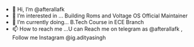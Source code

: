 - 👋 Hi, I’m @afterallafk
- 👀 I’m interested in ... Building Roms and Voltage OS Official Maintainer 
- 🌱 I’m currently doing... B.Tech Course in ECE Branch   
- 📫 How to reach me ...U can Reach me on telegram as @afterallafk , Follow me Instagram @ig.adityasingh

<!---
afterallafk/afterallafk is a ✨ special ✨ repository because its `README.md` (this file) appears on your GitHub profile.
You can click the Preview link to take a look at your changes.
--->
